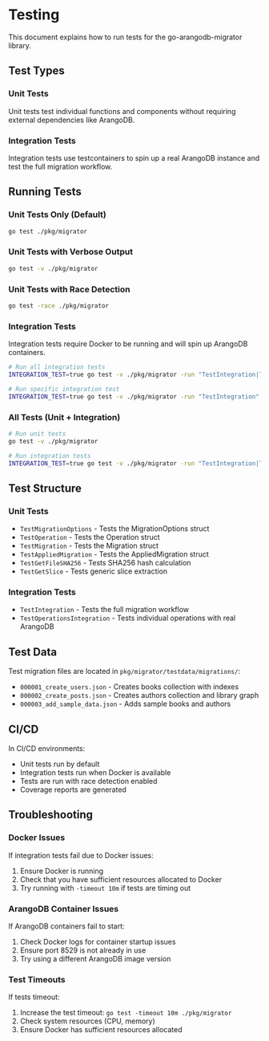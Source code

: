 # Testing

This document explains how to run tests for the go-arangodb-migrator library.

## Test Types

### Unit Tests
Unit tests test individual functions and components without requiring external dependencies like ArangoDB.

### Integration Tests
Integration tests use testcontainers to spin up a real ArangoDB instance and test the full migration workflow.

## Running Tests

### Unit Tests Only (Default)
```bash
go test ./pkg/migrator
```

### Unit Tests with Verbose Output
```bash
go test -v ./pkg/migrator
```

### Unit Tests with Race Detection
```bash
go test -race ./pkg/migrator
```

### Integration Tests
Integration tests require Docker to be running and will spin up ArangoDB containers.

```bash
# Run all integration tests
INTEGRATION_TEST=true go test -v ./pkg/migrator -run "TestIntegration|TestOperationsIntegration"

# Run specific integration test
INTEGRATION_TEST=true go test -v ./pkg/migrator -run "TestIntegration"
```

### All Tests (Unit + Integration)
```bash
# Run unit tests
go test -v ./pkg/migrator

# Run integration tests
INTEGRATION_TEST=true go test -v ./pkg/migrator -run "TestIntegration|TestOperationsIntegration"
```

## Test Structure

### Unit Tests
- `TestMigrationOptions` - Tests the MigrationOptions struct
- `TestOperation` - Tests the Operation struct
- `TestMigration` - Tests the Migration struct
- `TestAppliedMigration` - Tests the AppliedMigration struct
- `TestGetFileSHA256` - Tests SHA256 hash calculation
- `TestGetSlice` - Tests generic slice extraction

### Integration Tests
- `TestIntegration` - Tests the full migration workflow
- `TestOperationsIntegration` - Tests individual operations with real ArangoDB

## Test Data

Test migration files are located in `pkg/migrator/testdata/migrations/`:
- `000001_create_users.json` - Creates books collection with indexes
- `000002_create_posts.json` - Creates authors collection and library graph
- `000003_add_sample_data.json` - Adds sample books and authors

## CI/CD

In CI/CD environments:
- Unit tests run by default
- Integration tests run when Docker is available
- Tests are run with race detection enabled
- Coverage reports are generated

## Troubleshooting

### Docker Issues
If integration tests fail due to Docker issues:
1. Ensure Docker is running
2. Check that you have sufficient resources allocated to Docker
3. Try running with `-timeout 10m` if tests are timing out

### ArangoDB Container Issues
If ArangoDB containers fail to start:
1. Check Docker logs for container startup issues
2. Ensure port 8529 is not already in use
3. Try using a different ArangoDB image version

### Test Timeouts
If tests timeout:
1. Increase the test timeout: `go test -timeout 10m ./pkg/migrator`
2. Check system resources (CPU, memory)
3. Ensure Docker has sufficient resources allocated 